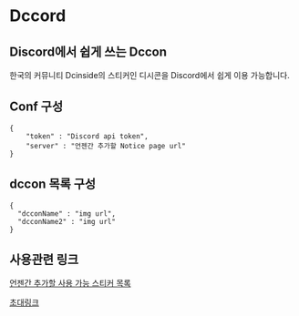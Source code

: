 # Dccord
## Discord에서 쉽게 쓰는 Dccon

한국의 커뮤니티 Dcinside의 스티커인 디시콘을 Discord에서 쉽게 이용 가능합니다.

## Conf 구성
```
{
    "token" : "Discord api token",
    "server" : "언젠간 추가할 Notice page url"
}
```

## dccon 목록 구성
```
{
  "dcconName" : "img url",
  "dcconName2" : "img url"
}
```

## 사용관련 링크

[언젠간 추가할 사용 가능 스티커 목록](https://gist.github.com/hdrsd/360f143891e0f5a0a0479bce9ccbe576/)

[초대링크](https://discordapp.com/api/oauth2/authorize?client_id=428634488176902144&permissions=35840&redirect_uri=http%3A%2F%2F183.111.67.16&response_type=code&scope=connections%20guilds%20messages.read%20bot/)
